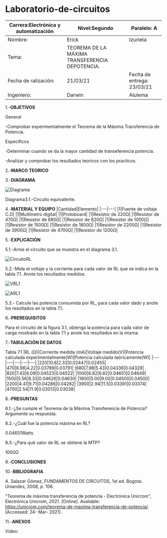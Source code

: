 # Laboratorio-de-circuitos
|Carrera:Electrónica y automatización|Nivel:Segundo|Paralelo: A|
|---|---|---|
|Nombre:|Erick| Izurieta|
|Tema:|TEOREMA DE LA MÁXIMA TRANSFERENCIA DEPOTENCIA.||
|Fecha de ralización:| 21/03/21|Fecha de entrega: 23/03/21|
|Ingeniero:| Darwin|Alulema |

1.-**OBJETIVOS**

General

-Comprobar experimentalmente el Teorema de la Máxima Transferencia de Potencia.

Especificos

-Determinar cuando se da la mayor cantidad de transeferencia potencia.

-Analizar y comprobar los resultados teoricos con los practicos.

2.-**MARCO TEORICO**

3.-**DIAGRAMA**

![Diagrama](https://user-images.githubusercontent.com/75336529/112725269-5767af80-8ee5-11eb-8e2e-b9854380dc59.png)

Diagrama3.1.-Circuito equivalente.

4.-**MATERIAL Y EQUIPO**
|Cantidad|Elemento|
|---|---|
|1|Fuente de voltaje C.D|
|1|Multímetro digital|
|1|Protoboard|
|1|Resistor de 220Ω|
|1|Resistor de 470Ω|
|1|Resistor de 680Ω|
|1|Resistor de 820Ω|
|1|Resistor de 1000Ω|
|1|Resistor de 1500Ω|
|1|Resistor de 1800Ω|
|1|Resistor de 2200Ω|
|1|Resistor de 3900Ω|
|1|Resistor de 4700Ω|
|1|Resistor de 1200Ω|

5.-**EXPLICACIÓN**

5.1.-Arme el circuito que se muestra en el diagrama 3.1.

![CircuitoRL](https://user-images.githubusercontent.com/75336529/112727036-774fa100-8eee-11eb-861d-0b2217f50f16.png)

5.2.-Mida el voltaje y la corriente para cada valor de RL que se indica en la tabla 7.1. Anote los resultados medidos.

![VRL1](https://user-images.githubusercontent.com/75336529/112727042-7dde1880-8eee-11eb-8149-70fc7206ed55.png)

![ARL1](https://user-images.githubusercontent.com/75336529/112727054-88001700-8eee-11eb-985b-49af2d980cd7.png)

5.3.- Calcule las potencia consumida por RL, para cada valor dado y anote los resultados en la tabla 7.1.

6.-**PREREQUISITOS**

Para el circuito de la figura 3.1, obtenga la potencia para cada valor de carga mostrado en la tabla 7.1 y anote los resultados en la misma.

7.-**TABULACIÓN DE DATOS**

Tabla 7.1
|RL (Ω)|Corriente medida (mA)|Voltaje medido(V)|Potencia calculada experimentalmente(W)|Potencia calculada teóricamente(W)|
|---|---|---|---|---|
|220|10.6|2.32|0.02447|0.02455|
|470|8.98|4.22|0.03789|0.03791|
|680|7.98|5.43|0.04336|0.04329|
|820|7.43|6.09|0.04523|0.04522|
|1000|6.82|6.82|0.04651|0.04649|
|1500|5.56|8.33|0.04626|0.04630|
|1800|5.00|9.00|0.04500|0.04500|
|2200|4.41|9.71|0.04286|0.04282|
|3900|2.94|11.5|0.03391|0.03374|
|4700|2.54|11.9|0.03013|0.03038|

8.-**PREGUNTAS**

8.1.-¿Se cumple el Teorema de la Máxima Transferencia de Potencia? Argumente su respuesta.



8.2.-¿Cuál fue la potencia máxima en RL? 

0.04651Watts

8.3.-¿Para qué valor de RL se obtiene la MTP?  

1000Ω

9.-**CONCLUSIONES**

10.-**BIBLIOGRAFIA**

A. Salazar Gómez, FUNDAMENTOS DE CIRCUITOS, 1st ed. Bogota: Uniandes, 2008, p. 106.

"Teorema de máxima transferencia de potencia - Electrónica Unicrom", Electrónica Unicrom, 2021. [Online]. Available: https://unicrom.com/teorema-de-maxima-transferencia-de-potencia/. [Accessed: 24- Mar- 2021].

11.-**ANEXOS**

Video: 
